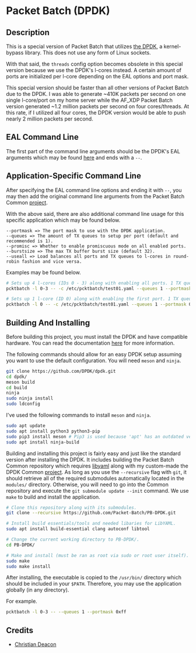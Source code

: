 # Packet Batch (DPDK)
## Description
This is a special version of Packet Batch that utilizes [the DPDK](https://dpdk.org), a kernel-bypass library. This does not use any form of Linux sockets.

With that said, the `threads` config option becomes obsolete in this special version because we use the DPDK's l-cores instead. A certain amount of ports are initialized per l-core depending on the EAL options and port mask.

This special version should be faster than all other versions of Packet Batch due to the DPDK. I was able to generate ~410K packets per second on one single l-core/port on my home server while the AF_XDP Packet Batch version generated ~1.2 million packets per second on four cores/threads. At this rate, if I utilized all four cores, the DPDK version would be able to push nearly 2 million packets per second.

## EAL Command Line
The first part of the command line arguments should be the DPDK's EAL arguments which may be found [here](https://doc.dpdk.org/guides/linux_gsg/linux_eal_parameters.html) and ends with a `--`.

## Application-Specific Command Line
After specifying the EAL command line options and ending it with `--`, you may then add the original command line arguments from the Packet Batch Common [project](https://github.com/Packet-Batch/PB-Common).

With the above said, there are also additional command line usage for this specific application which may be found below.

```
--portmask => The port mask to use with the DPDK application.
--queues => The amount of TX queues to setup per port (default and recommended is 1).
--promisc => Whether to enable promiscuous mode on all enabled ports.
--burstsize => The max TX buffer burst size (default 32).
--useall => Load balances all ports and TX queues to l-cores in round-robin fashion and vice versa.
```

Examples may be found below.

```bash
# Sets up 4 l-cores (IDs 0 - 3) along with enabling all ports. 1 TX queue per port is initialized.
pcktbatch -l 0-3 -- -c /etc/pcktbatch/test01.yaml --queues 1 --portmask 0xff

# Sets up 1 l-core (ID 0) along with enabling the first port. 1 TX queue is initialized.
pcktbatch -l 0 -- -c /etc/pcktbatch/test01.yaml --queues 1 --portmask 0x01
```

## Building And Installing
Before building this project, you must install the DPDK and have compatible hardware. You can read the documentation [here](https://doc.dpdk.org/guides/linux_gsg/build_dpdk.html) for more information.

The following commands should allow for an easy DPDK setup assuming you want to use the default configuration. You will need `meson` and `ninja`.

```bash
git clone https://github.com/DPDK/dpdk.git
cd dpdk/
meson build
cd build
ninja
sudo ninja install
sudo ldconfig
```

I've used the following commands to install `meson` and `ninja`.

```bash
sudo apt update
sudo apt install python3 python3-pip
sudo pip3 install meson # Pip3 is used because 'apt' has an outdated version of Meson usually.
sudo apt install ninja-build
```

Building and installing this project is fairly easy and just like the standard version after installing the DPDK. It includes building the Packet Batch Common repository which requires [libyaml](https://github.com/yaml/libyaml) along with my custom-made the DPDK Common [project](https://github.com/gamemann/The-DPDK-Common). As long as you use the `--recursive` flag with `git`, it should retrieve all of the required submodules automatically located in the `modules/` directory. Otherwise, you will need to go into the Common repository and execute the `git submodule update --init` command. We use `make` to build and install the application.

```bash
# Clone this repository along with its submodules.
git clone --recursive https://github.com/Packet-Batch/PB-DPDK.git

# Install build essentials/tools and needed libaries for LibYAML.
sudo apt install build-essential clang autoconf libtool

# Change the current working directory to PB-DPDK/.
cd PB-DPDK/

# Make and install (must be ran as root via sudo or root user itself).
sudo make
sudo make install
```

After installing, the executable is copied to the `/usr/bin/` directory which should be included in your `$PATH`. Therefore, you may use the application globally (in any directory).

For example.

```bash
pcktbatch -l 0-3 -- --queues 1 --portmask 0xff
```

## Credits
* [Christian Deacon](https://github.com/gamemann)